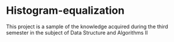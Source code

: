 # Histogram-equalization
This project is a sample of the knowledge acquired during the third semester in the subject of Data Structure and Algorithms II
